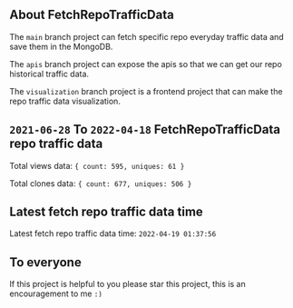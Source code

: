 ## About FetchRepoTrafficData

The `main` branch project can fetch specific repo everyday traffic data and save them in the MongoDB.

The `apis` branch project can expose the apis so that we can get our repo historical traffic data.

The `visualization` branch project is a frontend project that can make the repo traffic data visualization.

## `2021-06-28` To `2022-04-18` FetchRepoTrafficData repo traffic data

Total views data: `{ count: 595, uniques: 61 }`

Total clones data: `{ count: 677, uniques: 506 }`

## Latest fetch repo traffic data time

Latest fetch repo traffic data time: `2022-04-19 01:37:56`

## To everyone

If this project is helpful to you please star this project, this is an encouragement to me `:)`



